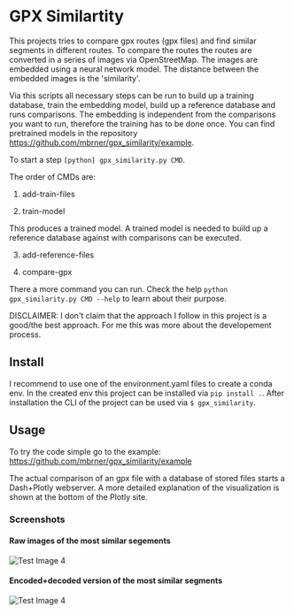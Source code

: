 # GPX Similartity

This projects tries to compare gpx routes (gpx files) and find similar segments in different routes. To compare the routes the routes are converted in a series of images via OpenStreetMap. The images are embedded using a neural network model. The distance between the embedded images is the 'similarity'.

Via this scripts all necessary steps can be run to build up a training database, train the embedding model, build up a reference database and runs comparisons. The embedding is independent from the comparisons you want to run, therefore the training has to be done once. You can find pretrained models in the repository https://github.com/mbrner/gpx_similarity/example.

To start a step `[python] gpx_similarity.py CMD`.

The order of CMDs are:

1. add-train-files

2. train-model

This produces a trained model. A trained model is needed to build up a reference database against with comparisons can be executed.

3. add-reference-files

4. compare-gpx

There a more command you can run. Check the help `python gpx_similarity.py CMD --help` to learn about their purpose.

DISCLAIMER: I don't claim that the approach I follow in this project is a good/the best approach. For me this was more about the developement process.


<!--- HIDE IN CLICK --->
## Install

I recommend to use one of the environment.yaml files to create a conda env. In the created env this project can be installed via 
```pip install .```.
After installation the CLI of the project can be used via `$ gpx_similarity`.

## Usage

To try the code simple go to the example: https://github.com/mbrner/gpx_similarity/example

The actual comparison of an gpx file with a database of stored files starts a Dash+Plotly webserver. A more detailed explanation of the visualization is shown at the bottom of the Plotly site.

### Screenshots

#### Raw images of the most similar segements
![Test Image 4](https://github.com/mbrner/gpx_similarity/raw/master/images/screen_1.png)

#### Encoded+decoded version of the most similar segments
![Test Image 4](https://github.com/mbrner/gpx_similarity/raw/master/images/screen_2.png)
